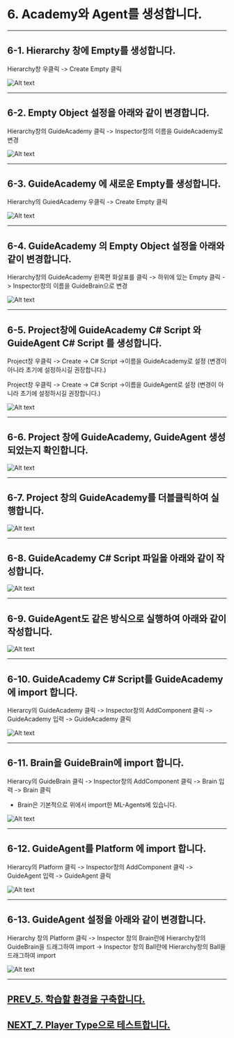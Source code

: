 # 6. Academy와 Agent를 생성합니다.
- - -

## 6-1. Hierarchy 창에 Empty를 생성합니다.

Hierarchy창 우클릭 -> Create Empty 클릭

![Alt text](/unity_ml_agents_tutorials/6.make_academy_and_agents/1.create_empty.png)
- - -

## 6-2. Empty Object 설정을 아래와 같이 변경합니다.

Hierarchy창의 GuideAcademy 클릭 -> Inspector창의 이름을 GuideAcademy로 변경

![Alt text](/unity_ml_agents_tutorials/6.make_academy_and_agents/2.create_guide_academy.png)
- - -

## 6-3. GuideAcademy 에 새로운 Empty를 생성합니다.

Hierarchy의 GuiedAcademy 우클릭 -> Create Empty 클릭

![Alt text](/unity_ml_agents_tutorials/6.make_academy_and_agents/3.create_empty2_in_guide_academy.png)
- - -

## 6-4. GuideAcademy 의 Empty Object 설정을 아래와 같이 변경합니다.

Hierarchy창의 GuideAcademy 왼쪽편 화살표를 클릭 -> 하위에 있는 Empty 클릭 ->  Inspector창의 이름을 GuideBrain으로 변경

![Alt text](/unity_ml_agents_tutorials/6.make_academy_and_agents/4.create_guide_brain.png)
- - -

## 6-5. Project창에 GuideAcademy C# Script 와 GuideAgent C# Script 를 생성합니다.

Project창 우클릭 -> Create -> C# Script ->이름을 GuideAcademy로 설정 (변경이 아니라 초기에 설정하시길 권장합니다.)

Project창 우클릭 -> Create -> C# Script ->이름을 GuideAgent로 설정 (변경이 아니라 초기에 설정하시길 권장합니다.)

![Alt text](/unity_ml_agents_tutorials/6.make_academy_and_agents/5.create_Script.png)
- - -

## 6-6. Project 창에 GuideAcademy, GuideAgent 생성 되었는지 확인합니다.

![Alt text](/unity_ml_agents_tutorials/6.make_academy_and_agents/6.created_2Scripts.png)
- - -

## 6-7. Project 창의 GuideAcademy를 더블클릭하여 실행합니다.

![Alt text](/unity_ml_agents_tutorials/6.make_academy_and_agents/7.open_Guide_Academy.png)
- - -

## 6-8. GuideAcademy C# Script 파일을 아래와 같이 작성합니다.

![Alt text](/unity_ml_agents_tutorials/6.make_academy_and_agents/8.edit_Guide_Academy.png)
- - -

## 6-9. GuideAgent도 같은 방식으로 실행하여 아래와 같이 작성합니다.

![Alt text](/unity_ml_agents_tutorials/6.make_academy_and_agents/9.edit_Guide_Agent.png)
- - -

## 6-10. GuideAcademy C# Script를 GuideAcademy에 import 합니다.

Hierarcy의 GuideAcademy 클릭 -> Inspector창의 AddComponent 클릭 -> GuideAcademy 입력 -> GuideAcademy 클릭

![Alt text](/unity_ml_agents_tutorials/6.make_academy_and_agents/10.import_Guide_Academy.png)
- - -

## 6-11. Brain을 GuideBrain에 import 합니다.

Hierarcy의 GuideBrain 클릭 -> Inspector창의 AddComponent 클릭 -> Brain 입력 -> Brain 클릭

* Brain은 기본적으로 위에서 import한 ML-Agents에 있습니다.

![Alt text](/unity_ml_agents_tutorials/6.make_academy_and_agents/11.import_Brain.png)
- - -

## 6-12. GuideAgent를 Platform 에 import 합니다.

Hierarcy의 Platform 클릭 -> Inspector창의 AddComponent 클릭 -> GuideAgent 입력 -> GuideAgent 클릭

![Alt text](/unity_ml_agents_tutorials/6.make_academy_and_agents/12.import_Guide_Agent.png)
- - -

## 6-13. GuideAgent 설정을 아래와 같이 변경합니다.

Hierarchy 창의 Platform 클릭 -> Inspector 창의 Brain란에 Hierarchy창의 GuideBrain을 드래그하여 import -> Inspector 창의 Ball란에 Hierarchy창의 Ball을 드래그하여 import

![Alt text](/unity_ml_agents_tutorials/6.make_academy_and_agents/13.set_Guide_Agent.png)
- - -

## [PREV_5. 학습할 환경을 구축합니다.](https://github.com/hyunho1027/Unity_ML_Agents_Tutorials/tree/master/unity_ml_agents_tutorials/5.make_env)

## [NEXT_7. Player Type으로 테스트합니다.](https://github.com/hyunho1027/Unity_ML_Agents_Tutorials/tree/master/unity_ml_agents_tutorials/7.test_player_mode)


